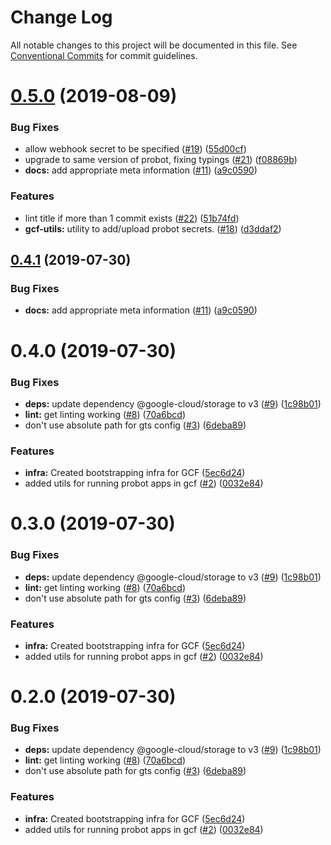 # Change Log

All notable changes to this project will be documented in this file.
See [Conventional Commits](https://conventionalcommits.org) for commit guidelines.

# [0.5.0](https://github.com/googleapis/repo-automation-bots/compare/gcf-utils@0.4.0...gcf-utils@0.5.0) (2019-08-09)


### Bug Fixes

* allow webhook secret to be specified ([#19](https://github.com/googleapis/repo-automation-bots/issues/19)) ([55d00cf](https://github.com/googleapis/repo-automation-bots/commit/55d00cf))
* upgrade to same version of probot, fixing typings ([#21](https://github.com/googleapis/repo-automation-bots/issues/21)) ([f08869b](https://github.com/googleapis/repo-automation-bots/commit/f08869b))
* **docs:** add appropriate meta information ([#11](https://github.com/googleapis/repo-automation-bots/issues/11)) ([a9c0590](https://github.com/googleapis/repo-automation-bots/commit/a9c0590))


### Features

* lint title if more than 1 commit exists ([#22](https://github.com/googleapis/repo-automation-bots/issues/22)) ([51b74fd](https://github.com/googleapis/repo-automation-bots/commit/51b74fd))
* **gcf-utils:** utility to add/upload probot secrets. ([#18](https://github.com/googleapis/repo-automation-bots/issues/18)) ([d3ddaf2](https://github.com/googleapis/repo-automation-bots/commit/d3ddaf2))





## [0.4.1](https://github.com/googleapis/repo-automation-bots/compare/gcf-utils@0.4.0...gcf-utils@0.4.1) (2019-07-30)


### Bug Fixes

* **docs:** add appropriate meta information ([#11](https://github.com/googleapis/repo-automation-bots/issues/11)) ([a9c0590](https://github.com/googleapis/repo-automation-bots/commit/a9c0590))





# 0.4.0 (2019-07-30)


### Bug Fixes

* **deps:** update dependency @google-cloud/storage to v3 ([#9](https://github.com//issues/9)) ([1c98b01](https://github.com//commit/1c98b01))
* **lint:** get linting working ([#8](https://github.com//issues/8)) ([70a6bcd](https://github.com//commit/70a6bcd))
* don't use absolute path for gts config ([#3](https://github.com//issues/3)) ([6deba89](https://github.com//commit/6deba89))


### Features

* **infra:** Created bootstrapping infra for GCF ([5ec6d24](https://github.com//commit/5ec6d24))
* added utils for running probot apps in gcf ([#2](https://github.com//issues/2)) ([0032e84](https://github.com//commit/0032e84))





# 0.3.0 (2019-07-30)


### Bug Fixes

* **deps:** update dependency @google-cloud/storage to v3 ([#9](https://github.com//issues/9)) ([1c98b01](https://github.com//commit/1c98b01))
* **lint:** get linting working ([#8](https://github.com//issues/8)) ([70a6bcd](https://github.com//commit/70a6bcd))
* don't use absolute path for gts config ([#3](https://github.com//issues/3)) ([6deba89](https://github.com//commit/6deba89))


### Features

* **infra:** Created bootstrapping infra for GCF ([5ec6d24](https://github.com//commit/5ec6d24))
* added utils for running probot apps in gcf ([#2](https://github.com//issues/2)) ([0032e84](https://github.com//commit/0032e84))





# 0.2.0 (2019-07-30)


### Bug Fixes

* **deps:** update dependency @google-cloud/storage to v3 ([#9](https://github.com//issues/9)) ([1c98b01](https://github.com//commit/1c98b01))
* **lint:** get linting working ([#8](https://github.com//issues/8)) ([70a6bcd](https://github.com//commit/70a6bcd))
* don't use absolute path for gts config ([#3](https://github.com//issues/3)) ([6deba89](https://github.com//commit/6deba89))


### Features

* **infra:** Created bootstrapping infra for GCF ([5ec6d24](https://github.com//commit/5ec6d24))
* added utils for running probot apps in gcf ([#2](https://github.com//issues/2)) ([0032e84](https://github.com//commit/0032e84))
